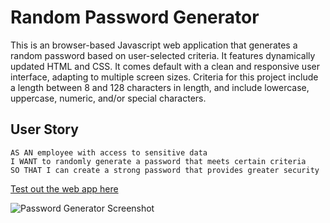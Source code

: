 # Random Password Generator

This is an browser-based Javascript web application that generates a random password based on user-selected criteria. It features dynamically updated HTML and CSS. It comes default with a clean and responsive user interface, adapting to multiple screen sizes. Criteria for this project include a length between 8 and 128 characters in length, and include lowercase, uppercase, numeric, and/or special characters.

## User Story
```
AS AN employee with access to sensitive data
I WANT to randomly generate a password that meets certain criteria
SO THAT I can create a strong password that provides greater security
```

[Test out the web app here](https://peterbaker644.github.io/Password-Generator/)

![Password Generator Screenshot](https://raw.githubusercontent.com/PeterBaker644/Password-Generator/master/screenshots/Generator%20Screenshot.png)


